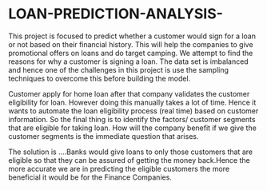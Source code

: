 # LOAN-PREDICTION-ANALYSIS-
This project is focused to predict whether a customer would sign for  a loan or not based on their financial history. This will help the  companies to give promotional offers on loans and do target  camping. We attempt to find the reasons for why a customer is  signing a loan. The data set is imbalanced and hence one of the  challenges in this project is use the sampling techniques to  overcome this before building the model.

Customer apply for home loan after that company validates the  customer eligibility for loan. However doing this manually takes a lot  of time. Hence it wants to automate the loan eligibility process (real  time) based on customer information. So the final thing is to identify the factors/ customer segments that  are eligible for taking loan. How will the company benefit if we give  the customer segments is the immediate question that arises. 

The  solution is ….Banks would give loans to only those customers that  are eligible so that they can be assured of getting the money back.Hence the more accurate we are in predicting the eligible customers  the more beneficial it would be for the Finance Companies.
